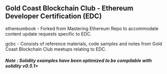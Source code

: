 ## Gold Coast Blockchain Club - Ethereum Developer Certification (EDC)

ethereumbook - Forked from Mastering Ethereum Repo to accommodate content update requests specific to EDC.

gcbc - Consists of reference materials, code samples and notes from Gold Coast Blockchain Club meetups relating to EDC.

##### Note : Solidity examples have been optimized to be compilable with solidity v0.5.1+
